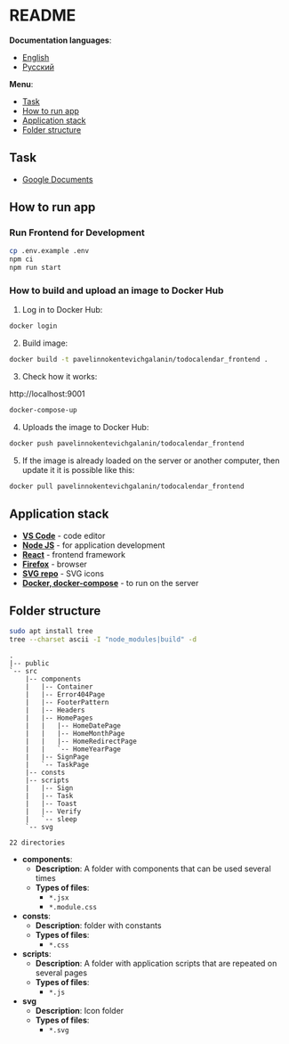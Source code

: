 # README

**Documentation languages**:

- [English](README.md)
- [Русский](README-ru.md)

**Menu**:

- [Task](#task)
- [How to run app](#how-to-run-app)
- [Application stack](#application-stack)
- [Folder structure](#folder-structure)

## Task

- [Google Documents](https://docs.google.com/document/d/1UQgKfPkB8C36dyDDmPU40rjSw3_fXEH8/edit)

## How to run app

### Run Frontend for Development

```bash
cp .env.example .env
npm ci
npm run start
```

### How to build and upload an image to Docker Hub

1. Log in to Docker Hub:

```bash
docker login
```

2. Build image:

```bash
docker build -t pavelinnokentevichgalanin/todocalendar_frontend .
```

3. Check how it works:

http://localhost:9001

```bash
docker-compose-up
```

4. Uploads the image to Docker Hub:

```bash
docker push pavelinnokentevichgalanin/todocalendar_frontend
```

5. If the image is already loaded on the server or another computer, then update
   it it is possible like this:

```bash
docker pull pavelinnokentevichgalanin/todocalendar_frontend
```

## Application stack

- **[VS Code](https://code.visualstudio.com/#alt-downloads)** - code editor
- **[Node JS](https://nodejs.org/en/)** - for application development
- **[React](https://reactjs.org/)** - frontend framework
- **[Firefox](https://www.mozilla.org/en-US/firefox/enterprise/)** - browser
- **[SVG repo](https://www.svgrepo.com/)** - SVG icons
- **[Docker, docker-compose](https://www.docker.com/)** - to run on the server

## Folder structure

```bash
sudo apt install tree
tree --charset ascii -I "node_modules|build" -d
```

```
.
|-- public
`-- src
    |-- components
    |   |-- Container
    |   |-- Error404Page
    |   |-- FooterPattern
    |   |-- Headers
    |   |-- HomePages
    |   |   |-- HomeDatePage
    |   |   |-- HomeMonthPage
    |   |   |-- HomeRedirectPage
    |   |   `-- HomeYearPage
    |   |-- SignPage
    |   `-- TaskPage
    |-- consts
    |-- scripts
    |   |-- Sign
    |   |-- Task
    |   |-- Toast
    |   |-- Verify
    |   `-- sleep
    `-- svg

22 directories
```

- **components**:
  - **Description**: A folder with components that can be used several times
  - **Types of files**:
    - `*.jsx`
    - `*.module.css`
- **consts**:
  - **Description**: folder with constants
  - **Types of files**:
    - `*.css`
- **scripts**:
  - **Description**: A folder with application scripts that are repeated on
    several pages
  - **Types of files**:
    - `*.js`
- **svg**
  - **Description**: Icon folder
  - **Types of files**:
    - `*.svg`
